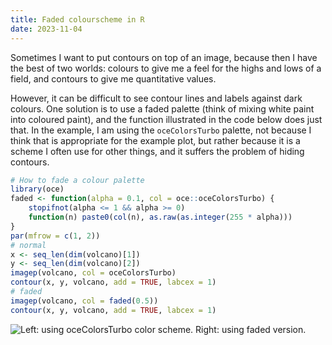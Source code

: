 ```yaml
---
title: Faded colourscheme in R
date: 2023-11-04
---
```


Sometimes I want to put contours on top of an image, because then I have the
best of two worlds: colours to give me a feel for the highs and lows of a
field, and contours to give me quantitative values.

However, it can be difficult to see contour lines and labels against dark
colours. One solution is to use a faded palette (think of mixing white paint
into coloured paint), and the function illustrated in the code below does just
that.  In the example, I am using the `oceColorsTurbo` palette, not because I
think that is appropriate for the example plot, but rather because it is a
scheme I often use for other things, and it suffers the problem of hiding
contours.

```R
# How to fade a colour palette
library(oce)
faded <- function(alpha = 0.1, col = oce::oceColorsTurbo) {
    stopifnot(alpha <= 1 && alpha >= 0)
    function(n) paste0(col(n), as.raw(as.integer(255 * alpha)))
}
par(mfrow = c(1, 2))
# normal
x <- seq_len(dim(volcano)[1])
y <- seq_len(dim(volcano)[2])
imagep(volcano, col = oceColorsTurbo)
contour(x, y, volcano, add = TRUE, labcex = 1)
# faded
imagep(volcano, col = faded(0.5))
contour(x, y, volcano, add = TRUE, labcex = 1)
```

![Left: using `oceColorsTurbo` color scheme. Right: using faded version.](/dek_blog/docs/assets/images/2023-11-04-faded-colorscheme.png)

